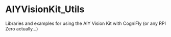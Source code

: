 # AIYVisionKit_Utils
Libraries and examples for using the AIY Vision Kit with CogniFly (or any RPI Zero actually...)
